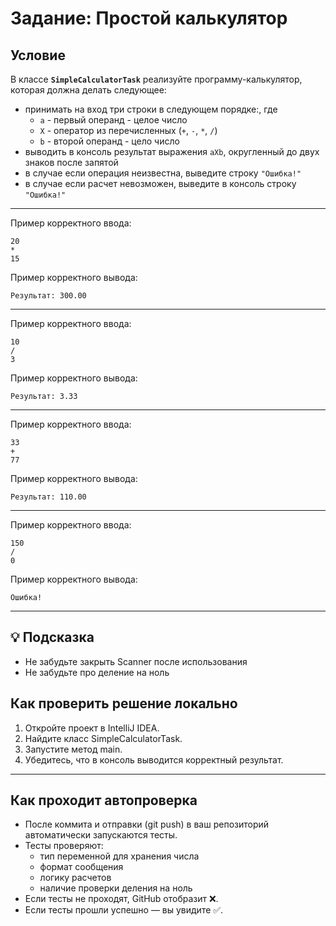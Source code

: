 # Задание: Простой калькулятор

## Условие

В классе **`SimpleCalculatorTask`** реализуйте программу-калькулятор, которая должна делать следующее:

- принимать на вход три строки в следующем порядке:, где
    - `a` - первый операнд - целое число
    - `X` - оператор из перечисленных (`+`, `-`, `*`, `/`)
    - `b` - второй операнд - цело число
- выводить в консоль результат выражения `aXb`, округленный до двух знаков после запятой
- в случае если операция неизвестна, выведите строку `"Ошибка!"`
- в случае если расчет невозможен, выведите в консоль строку `"Ошибка!"`

---

Пример корректного ввода:

```
20
*
15
```

Пример корректного вывода:

```
Результат: 300.00
```

---
Пример корректного ввода:

```
10
/
3
```

Пример корректного вывода:

```
Результат: 3.33
```

---
Пример корректного ввода:

```
33
+
77
```

Пример корректного вывода:

```
Результат: 110.00
```

---
Пример корректного ввода:

```
150
/
0
```

Пример корректного вывода:

```
Ошибка!
```

---

## 💡 Подсказка

- Не забудьте закрыть Scanner после использования
- Не забудьте про деление на ноль

## Как проверить решение локально

1. Откройте проект в IntelliJ IDEA.
2. Найдите класс SimpleCalculatorTask.
3. Запустите метод main.
4. Убедитесь, что в консоль выводится корректный результат.

---

## Как проходит автопроверка

- После коммита и отправки (git push) в ваш репозиторий автоматически запускаются тесты.
- Тесты проверяют:
    - тип переменной для хранения числа
    - формат сообщения
    - логику расчетов
    - наличие проверки деления на ноль
- Если тесты не проходят, GitHub отобразит ❌.
- Если тесты прошли успешно — вы увидите ✅.
